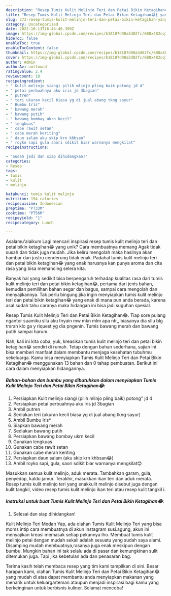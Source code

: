```yaml
---
description: "Resep Tumis Kulit Melinjo Teri dan Petai Bikin Ketagihan😂{ yang Menggugah Selera"
title: "Resep Tumis Kulit Melinjo Teri dan Petai Bikin Ketagihan😂{ yang Menggugah Selera"
slug: 373-resep-tumis-kulit-melinjo-teri-dan-petai-bikin-ketagihan-yang-menggugah-selera
category: Uncategorized
date: 2022-10-13T16:44:46.390Z
image: https://img-global.cpcdn.com/recipes/b18187d90a3d02fc/680x482cq70/tumis-kulit-melinjo-teri-dan-petai-bikin-ketagihan-foto-resep-utama.jpg
hideToc: false
enableToc: true
enableTocContent: false
thumbnail: https://img-global.cpcdn.com/recipes/b18187d90a3d02fc/680x482cq70/tumis-kulit-melinjo-teri-dan-petai-bikin-ketagihan-foto-resep-utama.jpg
cover: https://img-global.cpcdn.com/recipes/b18187d90a3d02fc/680x482cq70/tumis-kulit-melinjo-teri-dan-petai-bikin-ketagihan-foto-resep-utama.jpg
author: Admin
authorAv: notfound
ratingvalue: 3.4
reviewcount: 18
recipeingredient:
- " Kulit melinjo siangi pilih mlinjo pling baik potong jd 4"
- " petai perbuahnya aku iris jd 3bagian"
- " putren"
- " teri ukuran kecil biasa yg di jual abang tkng sayur"
- " Bumbu Iris"
- " bawang merah"
- " bawang putih"
- " bawang bombay ukrn kecil"
- " lengkuas"
- " cabe rawit setan"
- " cabe merah keriting"
- " daun salam aku skip krn khbsan"
- " royko sapi gula saori sdikit biar warnanya mengkilat"
recipeinstructions:

- "Sudah jadi dan siap dihidangkan!"
categories:
- Resep
tags:
- tumis
- kulit
- melinjo

katakunci: tumis kulit melinjo 
nutrition: 154 calories
recipecuisine: Indonesian
preptime: "PT33M"
cooktime: "PT56M"
recipeyield: "1"
recipecategory: Lunch

---
```



Asalamu'alaikum Lagi mencari inspirasi resep tumis kulit melinjo teri dan petai bikin ketagihan😂 yang unik? Cara membuatnya memang Agak tidak susah dan tidak juga mudah. Jika keliru mengolah maka hasilnya akan hambar dan justru cenderung tidak enak. Padahal tumis kulit melinjo teri dan petai bikin ketagihan😂 yang enak harusnya kan punya aroma dan cita rasa yang bisa memancing selera kita.


Banyak hal yang sedikit bisa berpengaruh terhadap kualitas rasa dari tumis kulit melinjo teri dan petai bikin ketagihan😂, pertama dari jenis bahan, kemudian pemilihan bahan segar dan bagus, sampai cara mengolah dan menyajikannya. Tak perlu bingung jika ingin menyiapkan tumis kulit melinjo teri dan petai bikin ketagihan😂 yang enak di mana pun anda berada, karena asal sudah tahu caranya maka hidangan ini bisa jadi suguhan spesial.

Resep Tumis Kulit Melinjo Teri dan Petai Bikin Ketagihan😂. Tiap sore pulang ngantor suamiku sllu aku tnyain mw mkn mlm apa ntr,, biasanya dia sllu blg trsrah klo ga y riquest yg dia pngenin. Tumis bawang merah dan bawang putih sampai harum.


Nah, kali ini kita coba, yuk, kreasikan tumis kulit melinjo teri dan petai bikin ketagihan😂 sendiri di rumah. Tetap dengan bahan sederhana, sajian ini bisa memberi manfaat dalam membantu menjaga kesehatan tubuhmu sekeluarga. Kamu bisa menyiapkan Tumis Kulit Melinjo Teri dan Petai Bikin Ketagihan😂 menggunakan 13 bahan dan 0 tahap pembuatan. Berikut ini cara dalam menyiapkan hidangannya.

<!--inarticleads1-->

##### Bahan-bahan dan bumbu yang dibutuhkan dalam menyiapkan Tumis Kulit Melinjo Teri dan Petai Bikin Ketagihan😂:

1. Persiapkan  Kulit melinjo siangi (pilih mlinjo pling baik) potong&#34; jd 4
1. Persiapkan  petai perbuahnya aku iris jd 3bagian
1. Ambil  putren
1. Sediakan  teri (ukuran kecil biasa yg di jual abang tkng sayur)
1. Ambil  Bumbu Iris*
1. Siapkan  bawang merah
1. Sediakan  bawang putih
1. Persiapkan  bawang bombay ukrn kecil
1. Gunakan  lengkuas
1. Gunakan  cabe rawit setan
1. Gunakan  cabe merah keriting
1. Persiapkan  daun salam (aku skip krn khbsan😂)
1. Ambil  royko sapi, gula, saori sdikit biar warnanya mengkilat😍


Masukkan semua kulit melinjo, aduk merata. Tambahkan garam, gula, penyedap, kaldu jamur. Terakhir, masukkan ikan teri dan aduk merata. Resep tumis kulit melinjo teri yang enakkulit melinjo disebut juga dengan kulit tangkil, video resep tumis kulit melinjo ikan teri atau resep kulit tangkil i. 

<!--inarticleads2-->

##### Instruksi untuk buat Tumis Kulit Melinjo Teri dan Petai Bikin Ketagihan😂:


1. Selesai dan siap dihidangkan!

Kulit Melinjo Teri Medan Yap, ada olahan Tumis Kulit Melinjo Teri yang bisa moms intip cara membuatnya di akun Instagram susi.agung, akun ini menyajikan kreasi memasak setiap pekannya lho. Membuat tumis kulit melinjo petai dengan mudah sekali adalah sesuatu yang sudah saya alami. Disamping mudah membuatnya,rasanya juga enak meskipun dengan bumbu. Mungkin bahan ini tak selalu ada di pasar dan kemungkinan sulit ditemukan juga. Tapi jika kebetulan ada dan penasaran bag. 

Terima kasih telah membaca resep yang tim kami tampilkan di sini. Besar harapan kami, olahan Tumis Kulit Melinjo Teri dan Petai Bikin Ketagihan😂 yang mudah di atas dapat membantu anda menyiapkan makanan yang menarik untuk keluarga/teman ataupun menjadi inspirasi bagi kamu yang berkeinginan untuk berbisnis kuliner. Selamat mencoba!
